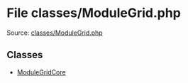 File classes/ModuleGrid.php
=========

Source: [classes/ModuleGrid.php](https://github.com/PrestaShop/PrestaShop/blob/1.5.0.3/classes/ModuleGrid.php)


Classes
-------

* [ModuleGridCore](class.ModuleGridCore.md)

